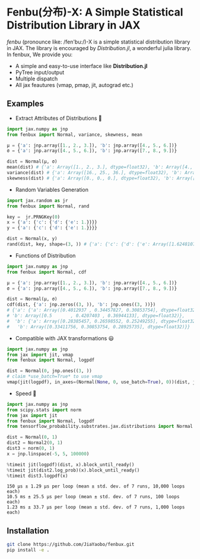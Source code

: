 # Fenbu(分布)-X: A Simple Statistical Distribution Library in JAX

*fenbu* (pronounce like: /fen'bu:/)-X is a simple statistical distribution library in JAX. The library is encouraged by *Distribution.jl*, a wonderful julia library. In fenbux, We provide you:

* A simple and easy-to-use interface like **Distribution.jl**
* PyTree input/output
* Multiple dispatch
* All jax feautures (vmap, pmap, jit, autograd etc.)

## Examples

* Extract Attributes of Distributions 🤔

```python
import jax.numpy as jnp
from fenbux import Normal, variance, skewness, mean

μ = {'a': jnp.array([1., 2., 3.]), 'b': jnp.array([4., 5., 6.])} 
σ = {'a': jnp.array([4., 5., 6.]), 'b': jnp.array([7., 8., 9.])}

dist = Normal(μ, σ)
mean(dist) # {'a': Array([1., 2., 3.], dtype=float32), 'b': Array([4., 5., 6.], dtype=float32)}
variance(dist) # {'a': Array([16., 25., 36.], dtype=float32), 'b': Array([49., 64., 81.], dtype=float32)}
skewness(dist) # {'a': Array([0., 0., 0.], dtype=float32), 'b': Array([0., 0., 0.], dtype=float32)}
```

* Random Variables Generation

```python
import jax.random as jr
from fenbux import Normal, rand

key =  jr.PRNGKey(0)
x = {'a': {'c': {'d': {'e': 1.}}}}
y = {'a': {'c': {'d': {'e': 1.}}}}

dist = Normal(x, y)
rand(dist, key, shape=(3, )) # {'a': {'c': {'d': {'e': Array([1.6248107 , 0.69599575, 0.10169095], dtype=float32)}}}}
```

* Functions of Distribution

```python
import jax.numpy as jnp
from fenbux import Normal, cdf

μ = {'a': jnp.array([1., 2., 3.]), 'b': jnp.array([4., 5., 6.])}
σ = {'a': jnp.array([4., 5., 6.]), 'b': jnp.array([7., 8., 9.])}

dist = Normal(μ, σ)
cdf(dist, {'a': jnp.zeros((3, )), 'b': jnp.ones((3, ))})
# {'a': {'a': Array([0.4012937 , 0.34457827, 0.30853754], dtype=float32),
# 'b': Array([0.5       , 0.4207403 , 0.36944133], dtype=float32)},
#  'b': {'a': Array([0.28385457, 0.26598552, 0.25249255], dtype=float32),
#   'b': Array([0.33411756, 0.30853754, 0.28925735], dtype=float32)}}
```

* Compatible with JAX transformations 😃

```python
import jax.numpy as jnp
from jax import jit, vmap
from fenbux import Normal, logpdf

dist = Normal(0, jnp.ones((3, ))
# claim *use_batch=True* to use vmap
vmap(jit(logpdf), in_axes=(Normal(None, 0, use_batch=True), 0))(dist, jnp.zeros((3, )))
```

* Speed 🔦
  
```python
import jax.numpy as jnp
from scipy.stats import norm
from jax import jit
from fenbux import Normal, logpdf
from tensorflow_probability.substrates.jax.distributions import Normal as Normal2

dist = Normal(0, 1)
dist2 = Normal2(0, 1)
dist3 = norm(0, 1)
x = jnp.linspace(-5, 5, 100000)

%timeit jit(logpdf)(dist, x).block_until_ready()
%timeit jit(dist2.log_prob)(x).block_until_ready()
%timeit dist3.logpdf(x)
```

```
150 µs ± 1.29 µs per loop (mean ± std. dev. of 7 runs, 10,000 loops each)
10.5 ms ± 25.5 µs per loop (mean ± std. dev. of 7 runs, 100 loops each)
1.23 ms ± 33.7 µs per loop (mean ± std. dev. of 7 runs, 1,000 loops each)
```

## Installation

```bash
git clone https://github.com/JiaYaobo/fenbux.git
pip install -e .
```